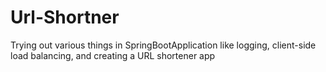 # Url-Shortner
Trying out various things in SpringBootApplication like logging, client-side load balancing, and creating a URL shortener app
